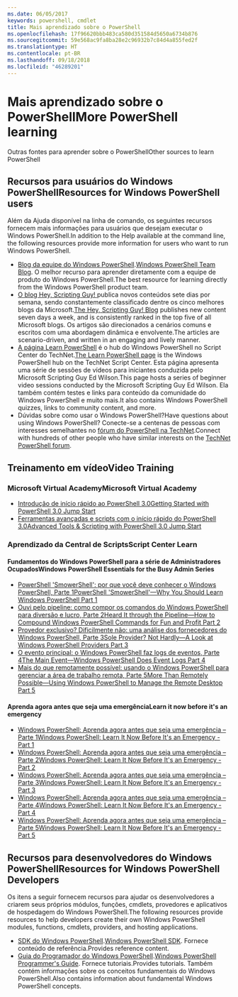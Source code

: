 ```yaml
---
ms.date: 06/05/2017
keywords: powershell, cmdlet
title: Mais aprendizado sobre o PowerShell
ms.openlocfilehash: 17f96620bbb483ca580d351584d5650a6734b876
ms.sourcegitcommit: 59e568ac9fa8ba28e2c96932b7c84d4a855fed2f
ms.translationtype: HT
ms.contentlocale: pt-BR
ms.lasthandoff: 09/18/2018
ms.locfileid: "46289201"
---
```

# <a name="more-powershell-learning"></a><span data-ttu-id="6ad07-103">Mais aprendizado sobre o PowerShell</span><span class="sxs-lookup"><span data-stu-id="6ad07-103">More PowerShell learning</span></span>

<span data-ttu-id="6ad07-104">Outras fontes para aprender sobre o PowerShell</span><span class="sxs-lookup"><span data-stu-id="6ad07-104">Other sources to learn PowerShell</span></span>

## <a name="resources-for-windows-powershell-users"></a><span data-ttu-id="6ad07-105">Recursos para usuários do Windows PowerShell</span><span class="sxs-lookup"><span data-stu-id="6ad07-105">Resources for Windows PowerShell users</span></span>

<span data-ttu-id="6ad07-106">Além da Ajuda disponível na linha de comando, os seguintes recursos fornecem mais informações para usuários que desejam executar o Windows PowerShell.</span><span class="sxs-lookup"><span data-stu-id="6ad07-106">In addition to the Help available at the command line, the following resources provide more information for users who want to run Windows PowerShell.</span></span>

- <span data-ttu-id="6ad07-107">[Blog da equipe do Windows PowerShell](https://blogs.msdn.microsoft.com/powershell/).</span><span class="sxs-lookup"><span data-stu-id="6ad07-107">[Windows PowerShell Team Blog](https://blogs.msdn.microsoft.com/powershell/).</span></span> <span data-ttu-id="6ad07-108">O melhor recurso para aprender diretamente com a equipe de produto do Windows PowerShell.</span><span class="sxs-lookup"><span data-stu-id="6ad07-108">The best resource for learning directly from the Windows PowerShell product team.</span></span>
- <span data-ttu-id="6ad07-109">[O blog Hey, Scripting Guy! ](https://blogs.technet.microsoft.com/heyscriptingguy/) publica novos conteúdos sete dias por semana, sendo constantemente classificado dentre os cinco melhores blogs da Microsoft.</span><span class="sxs-lookup"><span data-stu-id="6ad07-109">[The Hey, Scripting Guy! Blog](https://blogs.technet.microsoft.com/heyscriptingguy/) publishes new content seven days a week, and is consistently ranked in the top five of all Microsoft blogs.</span></span> <span data-ttu-id="6ad07-110">Os artigos são direcionados a cenários comuns e escritos com uma abordagem dinâmica e envolvente.</span><span class="sxs-lookup"><span data-stu-id="6ad07-110">The articles are scenario-driven, and written in an engaging and lively manner.</span></span>
- <span data-ttu-id="6ad07-111">[A página Learn PowerShell](https://blogs.technet.microsoft.com/heyscriptingguy/2015/01/04/weekend-scripter-the-best-ways-to-learn-powershell/) é o hub do Windows PowerShell no Script Center do TechNet.</span><span class="sxs-lookup"><span data-stu-id="6ad07-111">[The Learn PowerShell page](https://blogs.technet.microsoft.com/heyscriptingguy/2015/01/04/weekend-scripter-the-best-ways-to-learn-powershell/) is the Windows PowerShell hub on the TechNet Script Center.</span></span> <span data-ttu-id="6ad07-112">Esta página apresenta uma série de sessões de vídeos para iniciantes conduzida pelo Microsoft Scripting Guy Ed Wilson.</span><span class="sxs-lookup"><span data-stu-id="6ad07-112">This page hosts a series of beginner video sessions conducted by the Microsoft Scripting Guy Ed Wilson.</span></span> <span data-ttu-id="6ad07-113">Ela também contém testes e links para conteúdo da comunidade do Windows PowerShell e muito mais.</span><span class="sxs-lookup"><span data-stu-id="6ad07-113">It also contains Windows PowerShell quizzes, links to community content, and more.</span></span>
- <span data-ttu-id="6ad07-114">Dúvidas sobre como usar o Windows PowerShell?</span><span class="sxs-lookup"><span data-stu-id="6ad07-114">Have questions about using Windows PowerShell?</span></span> <span data-ttu-id="6ad07-115">Conecte-se a centenas de pessoas com interesses semelhantes no [fórum do PowerShell na TechNet](https://social.technet.microsoft.com/Forums/home?forum=winserverpowershell).</span><span class="sxs-lookup"><span data-stu-id="6ad07-115">Connect with hundreds of other people who have similar interests on the [TechNet PowerShell forum](https://social.technet.microsoft.com/Forums/home?forum=winserverpowershell).</span></span>

## <a name="video-training"></a><span data-ttu-id="6ad07-116">Treinamento em vídeo</span><span class="sxs-lookup"><span data-stu-id="6ad07-116">Video Training</span></span>

### <a name="microsoft-virtual-academy"></a><span data-ttu-id="6ad07-117">Microsoft Virtual Academy</span><span class="sxs-lookup"><span data-stu-id="6ad07-117">Microsoft Virtual Academy</span></span>

- [<span data-ttu-id="6ad07-118">Introdução de início rápido ao PowerShell 3.0</span><span class="sxs-lookup"><span data-stu-id="6ad07-118">Getting Started with PowerShell 3.0 Jump Start</span></span>](https://mva.microsoft.com/en-US/training-courses/getting-started-with-powershell-30-jump-start-8276)
- [<span data-ttu-id="6ad07-119">Ferramentas avançadas e scripts com o início rápido do PowerShell 3.0</span><span class="sxs-lookup"><span data-stu-id="6ad07-119">Advanced Tools & Scripting with PowerShell 3.0 Jump Start</span></span>](https://mva.microsoft.com/en-US/training-courses/advanced-tools-scripting-with-powershell-30-jump-start-8277)

### <a name="script-center-learn"></a><span data-ttu-id="6ad07-120">Aprendizado da Central de Scripts</span><span class="sxs-lookup"><span data-stu-id="6ad07-120">Script Center Learn</span></span>

#### <a name="windows-powershell-essentials-for-the-busy-admin-series"></a><span data-ttu-id="6ad07-121">Fundamentos do Windows PowerShell para a série de Administradores Ocupados</span><span class="sxs-lookup"><span data-stu-id="6ad07-121">Windows PowerShell Essentials for the Busy Admin Series</span></span>

- [<span data-ttu-id="6ad07-122">PowerShell 'SmowerShell': por que você deve conhecer o Windows PowerShell, Parte 1</span><span class="sxs-lookup"><span data-stu-id="6ad07-122">PowerShell 'SmowerShell'—Why You Should Learn Windows PowerShell Part 1</span></span>](http://dlbmodigital.microsoft.com/webcasts/wmv/23976_Dnl_L.wmv)
- [<span data-ttu-id="6ad07-123">Ouvi pelo pipeline: como compor os comandos do Windows PowerShell para diversão e lucro, Parte 2</span><span class="sxs-lookup"><span data-stu-id="6ad07-123">Heard It through the Pipeline—How to Compound Windows PowerShell Commands for Fun and Profit Part 2</span></span>](http://dlbmodigital.microsoft.com/webcasts/wmv/23977_Dnl_L.wmv)
- [<span data-ttu-id="6ad07-124">Provedor exclusivo? Dificilmente não: uma análise dos fornecedores do Windows PowerShell, Parte 3</span><span class="sxs-lookup"><span data-stu-id="6ad07-124">Sole Provider? Not Hardly—A Look at Windows PowerShell Providers Part 3</span></span>](http://dlbmodigital.microsoft.com/webcasts/wmv/23978_Dnl_L.wmv)
- [<span data-ttu-id="6ad07-125">O evento principal: o Windows PowerShell faz logs de eventos, Parte 4</span><span class="sxs-lookup"><span data-stu-id="6ad07-125">The Main Event—Windows PowerShell Does Event Logs Part 4</span></span>](http://dlbmodigital.microsoft.com/webcasts/wmv/23979_Dnl_L.wmv)
- [<span data-ttu-id="6ad07-126">Mais do que remotamente possível: usando o Windows PowerShell para gerenciar a área de trabalho remota, Parte 5</span><span class="sxs-lookup"><span data-stu-id="6ad07-126">More Than Remotely Possible—Using Windows PowerShell to Manage the Remote Desktop Part 5</span></span>](http://dlbmodigital.microsoft.com/webcasts/wmv/23980_Dnl_L.wmv)

#### <a name="learn-it-now-before-its-an-emergency"></a><span data-ttu-id="6ad07-127">Aprenda agora antes que seja uma emergência</span><span class="sxs-lookup"><span data-stu-id="6ad07-127">Learn it now before it's an emergency</span></span>

- [<span data-ttu-id="6ad07-128">Windows PowerShell: Aprenda agora antes que seja uma emergência – Parte 1</span><span class="sxs-lookup"><span data-stu-id="6ad07-128">Windows PowerShell: Learn It Now Before It's an Emergency - Part 1</span></span>](http://dlbmodigital.microsoft.com/webcasts/wmv/1032481530_Dnl_L.wmv)
- [<span data-ttu-id="6ad07-129">Windows PowerShell: Aprenda agora antes que seja uma emergência – Parte 2</span><span class="sxs-lookup"><span data-stu-id="6ad07-129">Windows PowerShell: Learn It Now Before It's an Emergency - Part 2</span></span>](http://dlbmodigital.microsoft.com/webcasts/wmv/1032481542_Dnl_L.wmv)
- [<span data-ttu-id="6ad07-130">Windows PowerShell: Aprenda agora antes que seja uma emergência – Parte 3</span><span class="sxs-lookup"><span data-stu-id="6ad07-130">Windows PowerShell: Learn It Now Before It's an Emergency - Part 3</span></span>](http://dlbmodigital.microsoft.com/webcasts/wmv/1032481548_Dnl_L.wmv)
- [<span data-ttu-id="6ad07-131">Windows PowerShell: Aprenda agora antes que seja uma emergência – Parte 4</span><span class="sxs-lookup"><span data-stu-id="6ad07-131">Windows PowerShell: Learn It Now Before It's an Emergency - Part 4</span></span>](http://dlbmodigital.microsoft.com/webcasts/wmv/1032481552_Dnl_L.wmv)
- [<span data-ttu-id="6ad07-132">Windows PowerShell: Aprenda agora antes que seja uma emergência – Parte 5</span><span class="sxs-lookup"><span data-stu-id="6ad07-132">Windows PowerShell: Learn It Now Before It's an Emergency - Part 5</span></span>](http://dlbmodigital.microsoft.com/webcasts/wmv/1032481554_Dnl_L.wmv)

## <a name="resources-for-windows-powershell-developers"></a><span data-ttu-id="6ad07-133">Recursos para desenvolvedores do Windows PowerShell</span><span class="sxs-lookup"><span data-stu-id="6ad07-133">Resources for Windows PowerShell Developers</span></span>

<span data-ttu-id="6ad07-134">Os itens a seguir fornecem recursos para ajudar os desenvolvedores a criarem seus próprios módulos, funções, cmdlets, provedores e aplicativos de hospedagem do Windows PowerShell.</span><span class="sxs-lookup"><span data-stu-id="6ad07-134">The following resources provide resources to help developers create their own Windows PowerShell modules, functions, cmdlets, providers, and hosting applications.</span></span>

- <span data-ttu-id="6ad07-135">[SDK do Windows PowerShell](http://go.microsoft.com/fwlink/p/?LinkID=89595).</span><span class="sxs-lookup"><span data-stu-id="6ad07-135">[Windows PowerShell SDK](http://go.microsoft.com/fwlink/p/?LinkID=89595).</span></span> <span data-ttu-id="6ad07-136">Fornece conteúdo de referência.</span><span class="sxs-lookup"><span data-stu-id="6ad07-136">Provides reference content.</span></span>
- <span data-ttu-id="6ad07-137">[Guia do Programador do Windows PowerShell](http://go.microsoft.com/fwlink/p/?LinkID=89596).</span><span class="sxs-lookup"><span data-stu-id="6ad07-137">[Windows PowerShell Programmer's Guide](http://go.microsoft.com/fwlink/p/?LinkID=89596).</span></span> <span data-ttu-id="6ad07-138">Fornece tutoriais.</span><span class="sxs-lookup"><span data-stu-id="6ad07-138">Provides tutorials.</span></span> <span data-ttu-id="6ad07-139">Também contém informações sobre os conceitos fundamentais do Windows PowerShell.</span><span class="sxs-lookup"><span data-stu-id="6ad07-139">Also contains information about fundamental Windows PowerShell concepts.</span></span>
